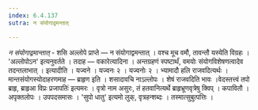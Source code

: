 ```yaml
---
index: 6.4.137
sutra: न संयोगाद्वमन्तात्

---
```

_न संयोगाद्वमान्तात्_ - शसि अल्लोपे प्राप्ते — न संयोगाद्वमन्तात् । वश्च मूच वमौ, तावन्तौ यस्येति विग्रहः । 'अल्लोपोऽन' इत्यनुवर्तते । तदाह — वकारेत्यादिना । अन्तग्रहणं स्पष्टार्थं, वमयोः संयोगविशेषणत्वादेव तदन्तलाभात् । इत्यादीति । यज्वने । यज्वनः २ । यज्वनोः २ । भ्यामादौ हलि राजवदित्यर्थः । मान्तसंयोगस्योदाहरणमाह — ब्राहृण इति । शसादावचि नाऽल्लोपः । शेषं राजवदिति भावः ।वेदस्तत्त्वं तपो ब्राहृ, ब्राहृआ विप्रः प्रजापतिः॑ इत्यमरः । वृत्रो नाम असुरः, तं हतवानित्यर्थे ब्राहृभ्रूणवृत्रेषु क्विप् । कपावितौ । अपृक्तलोपः । उपपदसमासः । 'सुपो धातु' इत्यमो लुक्, वृत्रहन्शब्दः । तस्मात्सुबुत्पत्तिः ।